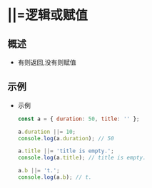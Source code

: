 # ||=逻辑或赋值

## 概述

  - 有则返回,没有则赋值

## 示例

  - 示例

    ```js
    const a = { duration: 50, title: '' };

    a.duration ||= 10;
    console.log(a.duration); // 50

    a.title ||= 'title is empty.';
    console.log(a.title); // title is empty.

    a.b ||= 't.';
    console.log(a.b); // t.
    ```

